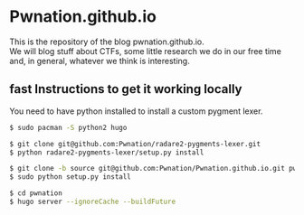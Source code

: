 # Pwnation.github.io

This is the repository of the blog pwnation.github.io.  
We will blog stuff about CTFs, some little research we do in our free time and, in general, whatever we think is interesting.


## fast Instructions to get it working locally
You need to have python installed to install a custom pygment lexer.
```sh
$ sudo pacman -S python2 hugo

$ git clone git@github.com:Pwnation/radare2-pygments-lexer.git
$ python radare2-pygments-lexer/setup.py install

$ git clone -b source git@github.com:Pwnation/Pwnation.github.io.git pwnation
$ sudo python setup.py install

$ cd pwnation
$ hugo server --ignoreCache --buildFuture
```
